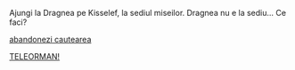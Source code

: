 Ajungi la Dragnea pe Kisselef, la sediul miseilor.
Dragnea nu e la sediu...
Ce faci?

[abandonezi cautearea](abandon/abandon.md)

[TELEORMAN!](teleorman/teleorman.md)